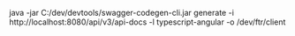 
java -jar C:/dev/devtools/swagger-codegen-cli.jar generate -i http://localhost:8080/api/v3/api-docs -l typescript-angular -o /dev/ftr/client
